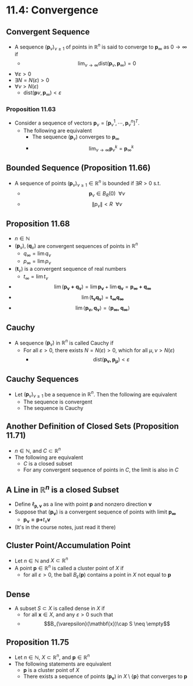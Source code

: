 # 11.4: Convergence
## Convergent Sequence
* A sequence $(\mathbf{p}_\nu)_{\nu\geq 1}$ of points in $\mathbb{R}^n$ is said to converge to $\mathbf{p}_{\infty}$ as $0\rightarrow\infty$ if
	* $$\lim_{\nu\rightarrow\infty}\text{dist}(\mathbf{p}_\nu,\mathbf{p}_{\infty})=0$$
* $\forall\varepsilon>0$
* $\exists N=N(\varepsilon)>0$
* $\forall \nu > N(\varepsilon)$
	* $\text{dist}(\mathbf{p}{\nu},\mathbf{p}_{\infty}) < \varepsilon$

### Proposition 11.63
* Consider a sequence of vectors $\mathbf{p}_{\nu}=[\mathbf{p}_{\nu}^1,\cdots,\mathbf{p}_{\nu}^n]^T$. 
	* The following are equivalent
		* The sequence $(\mathbf{p}_{\nu})$ converges to $\mathbf{p}_{\infty}$
		* $$\lim_{\nu\rightarrow\infty}\mathbf{p}_{\nu}^k=\mathbf{p}_{\infty}^k$$

## Bounded Sequence (Proposition 11.66)
* A sequence of points $(\mathbf{p}_{\nu})_{\nu\geq 1}\in\mathbb{R}^n$ is bounded if $\exists R > 0 \text{ s.t. }$
	* $$\mathbf{p}_{\nu}\in B_R(0)~~\forall\nu$$
	* $$\lVert p_{\nu}\rVert < R ~~\forall\nu$$

## Proposition 11.68
* $n\in\mathbb{N}$
* $(\mathbf{p}_{\nu}), (\mathbf{q}_{\nu})$ are convergent sequences of points in $\mathbb{R}^n$
	* $q_{\infty}=\lim{q_{\nu}}$
	* $p_{\infty}=\lim{p_{\nu}}$
* $(\mathbf{t}_{\nu})$ is a convergent sequence of real numbers 
	* $t_{\infty}=\lim{t_{\nu}}$
* $$\lim{(\mathbf{p_{\nu}+q_{\nu}})}=\lim{\mathbf{p_{\nu}}}+\lim{\mathbf{q_{\nu}}}=\mathbf{p_{\infty}+q_{\infty}}$$
* $$\lim{(\mathbf{t_{\nu}q_{\nu}})}=\mathbf{t_{\infty}q_{\infty}}$$
* $$\lim{\langle\mathbf{p_{\nu},q_{\nu}}\rangle}=\langle\mathbf{p_{\infty},q_{\infty}}\rangle$$

## Cauchy
* A sequence $(\mathbf{p}_{\nu})$ in $\mathbb{R}^n$ is called Cauchy if
	* For all $\varepsilon > 0$, there exists $N=N(\varepsilon)>0$, which for all $\mu,\nu > N(\varepsilon)$ 
		* $$\text{dist}(\mathbf{p_{\nu},p_{\mu}}) < \varepsilon$$

## Cauchy Sequences
* Let $(\mathbf{p}_{\nu})_{\nu\geq 1}$ be a sequence in $\mathbb{R}^n$. Then the following are equivalent
	* The sequence is convergent
	* The sequence is Cauchy

## Another Definition of Closed Sets (Proposition 11.71)
* $n\in\mathbb{N}$, and $C\subset\mathbb{R}^n$
* The following are equivalent
	* $C$ is a closed subset
	* For any convergent sequence of points in $C$, the limit is also in $C$


## A Line in $\mathbb{R}^n$ is a closed Subset
* Define $\ell_{\mathbf{p,v}}$ as a line with point $\mathbf{p}$ and nonzero direction $\mathbf{v}$
* Suppose that $(\mathbf{p_{\nu}})$ is a convergent sequence of points with limit $\mathbf{p_{\infty}}$
	* $\mathbf{p_{\nu}=p+}t_{\nu}\mathbf{v}$
* (It's in the course notes, just read it there)

## Cluster Point/Accumulation Point
* Let $n\in\mathbb{N}$ and $X\subset\mathbb{R}^n$
* A point $\mathbf{p}\in\mathbb{R}^n$ is called a cluster point of $X$ if
	* for all $\varepsilon>0$, the ball $B_{\varepsilon}(\mathbf{p})$ contains a point in $X$ not equal to $\mathbf{p}$
## Dense
* A subset $S\subset X$ is called dense in $X$ if 
	* for all $\mathbf{x}\in X$, and any $\varepsilon > 0$ such that
	* $$B_{\varepsilon}(\mathbf{x})\cap S \neq \empty$$

## Proposition 11.75
* Let $n\in\mathbb{N}$, $X\subset\mathbb{R}^n$, and $\mathbf{p}\in\mathbb{R}^n$
* The following statements are equivalent
	* $\mathbf{p}$ is a cluster point of $X$
	* There exists a sequence of points $(\mathbf{p_{\nu}})$ in $X\setminus\{\mathbf{p}\}$ that converges to $\mathbf{p}$